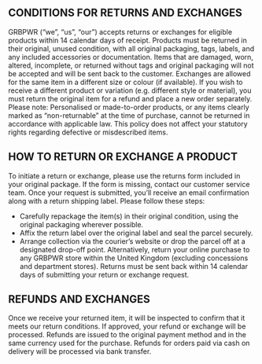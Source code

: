 ## CONDITIONS FOR RETURNS AND EXCHANGES

GRBPWR (“we”, “us”, “our”) accepts returns or exchanges for eligible products within 14 calendar days of receipt. Products must be returned in their original, unused condition, with all original packaging, tags, labels, and any included accessories or documentation.
Items that are damaged, worn, altered, incomplete, or returned without tags and original packaging will not be accepted and will be sent back to the customer.
Exchanges are allowed for the same item in a different size or colour (if available). If you wish to receive a different product or variation (e.g. different style or material), you must return the original item for a refund and place a new order separately.
Please note: Personalised or made-to-order products, or any items clearly marked as “non-returnable” at the time of purchase, cannot be returned in accordance with applicable law.
This policy does not affect your statutory rights regarding defective or misdescribed items.

## HOW TO RETURN OR EXCHANGE A PRODUCT

To initiate a return or exchange, please use the returns form included in your original package. If the form is missing, contact our customer service team.
Once your request is submitted, you’ll receive an email confirmation along with a return shipping label. Please follow these steps:

- Carefully repackage the item(s) in their original condition, using the original packaging wherever possible.
- Affix the return label over the original label and seal the parcel securely.
- Arrange collection via the courier’s website or drop the parcel off at a designated drop-off point.
  Alternatively, return your online purchase to any GRBPWR store within the United Kingdom (excluding concessions and department stores).
  Returns must be sent back within 14 calendar days of submitting your return or exchange request.

## REFUNDS AND EXCHANGES

Once we receive your returned item, it will be inspected to confirm that it meets our return conditions. If approved, your refund or exchange will be processed.
Refunds are issued to the original payment method and in the same currency used for the purchase. Refunds for orders paid via cash on delivery will be processed via bank transfer.
